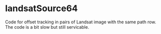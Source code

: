 # landsatSource64

Code for offset tracking in pairs of Landsat image with the same path row. The code is a bit slow but still servicable.
